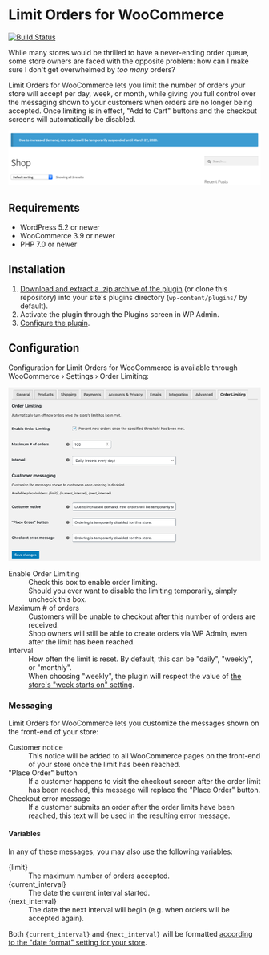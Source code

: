 # Limit Orders for WooCommerce

[![Build Status](https://travis-ci.org/nexcess/limit-orders.svg?branch=develop)](https://travis-ci.org/nexcess/limit-orders)

While many stores would be thrilled to have a never-ending order queue, some store owners are faced with the opposite problem: how can I make sure I don't get overwhelmed by _too many_ orders?

Limit Orders for WooCommerce lets you limit the number of orders your store will accept per day, week, or month, while giving you full control over the messaging shown to your customers when orders are no longer being accepted. Once limiting is in effect, "Add to Cart" buttons and the checkout screens will automatically be disabled.

![A notice at the top of a WooCommerce catalog with the message "Due to increased demand, new orders will be temporarily suspended until March 27, 2020."](.wordpress-org/screenshot-2.png)

## Requirements

* WordPress 5.2 or newer
* WooCommerce 3.9 or newer
* PHP 7.0 or newer

## Installation

1. [Download and extract a .zip archive of the plugin]() (or clone this repository) into your site's plugins directory (`wp-content/plugins/` by default).
2. Activate the plugin through the Plugins screen in WP Admin.
3. [Configure the plugin](#Configuration).

## Configuration

Configuration for Limit Orders for WooCommerce is available through WooCommerce &rsaquo; Settings &rsaquo; Order Limiting:

![The settings screen for Limit Orders for WooCommerce](.wordpress-org/screenshot-1.png)

<dl>
	<dt>Enable Order Limiting</dt>
	<dd>Check this box to enable order limiting.</dd>
	<dd>Should you ever want to disable the limiting temporarily, simply uncheck this box.</dd>
	<dt>Maximum # of orders</dt>
	<dd>Customers will be unable to checkout after this number of orders are received.</dd>
	<dd>Shop owners will still be able to create orders via WP Admin, even after the limit has been reached.</dd>
	<dt>Interval</dt>
	<dd>How often the limit is reset. By default, this can be "daily", "weekly", or "monthly".</dd>
	<dd>When choosing "weekly", the plugin will respect the value of <a href="https://wordpress.org/support/article/settings-general-screen/#week-starts-on">the store's "week starts on" setting</a>.</dd>
</dl>

### Messaging

Limit Orders for WooCommerce lets you customize the messages shown on the front-end of your store:

<dl>
	<dt>Customer notice</dt>
	<dd>This notice will be added to all WooCommerce pages on the front-end of your store once the limit has been reached.</dd>
	<dt>"Place Order" button</dt>
	<dd>If a customer happens to visit the checkout screen after the order limit has been reached, this message will replace the "Place Order" button.</dd>
	<dt>Checkout error message</dt>
	<dd>If a customer submits an order after the order limits have been reached, this text will be used in the resulting error message.</dd>
</dl>

#### Variables

In any of these messages, you may also use the following variables:

<dl>
	<dt>{limit}</dt>
	<dd>The maximum number of orders accepted.</dd>
	<dt>{current_interval}</dt>
	<dd>The date the current interval started.</dd>
	<dt>{next_interval}</dt>
	<dd>The date the next interval will begin (e.g. when orders will be accepted again).</dd>
</dl>

Both `{current_interval}` and `{next_interval}` will be formatted [according to the "date format" setting for your store](https://wordpress.org/support/article/settings-general-screen/#date-format).
